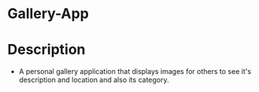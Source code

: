 # Gallery-App

# Description
 
 - A personal gallery application that displays images for others to see it's description and location
 and also its category.